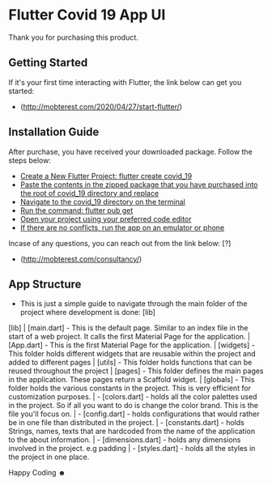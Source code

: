 # Flutter Covid 19 App UI

Thank you for purchasing this product.

## Getting Started

If it's your first time interacting with Flutter, the link below can get you started:

- (http://mobterest.com/2020/04/27/start-flutter/)

## Installation Guide

After purchase, you have received your downloaded package. Follow the steps below:

-  [Create a New Flutter Project: flutter create covid_19](✔)
-  [Paste the contents in the zipped package that you have purchased into the root of covid_19 directory and replace](✔)
-  [Navigate to the covid_19 directory on the terminal](✔)
-  [Run the command: flutter pub get](✔)
-  [Open your project using your preferred code editor](✔)
-  [If there are no conflicts, run the app on an emulator or phone](✔)

Incase of any questions, you can reach out from the link below: [?]
- (http://mobterest.com/consultancy/)

## App Structure

- This is just a simple guide to navigate through the main folder of the project where development is done: [lib]

[lib]
    |
    [main.dart] - This is the default page. Similar to an index file in the start of a web project. It calls the first Material Page for the application.
    |
    [App.dart] - This is the first Material Page for the application.
    |
    [widgets] - This folder holds different widgets that are reusable within the project and added to different pages
    |
    [utils] - This folder holds functions that can be reused throughout the project
    |
    [pages] - This folder defines the main pages in the application. These pages return a Scaffold widget.
    |
    [globals] - This folder holds the various constants in the project. This is very efficient for customization purposes.
        | - [colors.dart] - holds all the color palettes used in the project. So if all you want to do is change the color brand. This is the file you'll focus on.
        | - [config.dart] - holds configurations that would rather be in one file than distributed in the project.
        | - [constants.dart] - holds Strings, names, texts that are hardcoded from the name of the application to the about information.
        | - [dimensions.dart] -  holds any dimensions involved in the project. e.g padding
        | - [styles.dart] - holds all the styles in the project in one place.
    
Happy Coding ☻